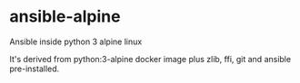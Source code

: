 # ansible-alpine
Ansible inside python 3 alpine linux

It's derived from python:3-alpine docker image plus zlib, ffi, git and ansible pre-installed.
